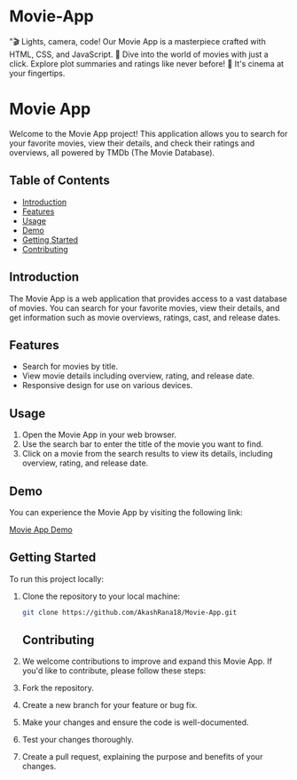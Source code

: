 # Movie-App
"🎬 Lights, camera, code! Our Movie App is a masterpiece crafted with HTML, CSS, and JavaScript. 🍿 Dive into the world of movies with just a click. Explore plot summaries and ratings like never before! 🎥 It's cinema at your fingertips. 


# Movie App

Welcome to the Movie App project! This application allows you to search for your favorite movies, view their details, and check their ratings and overviews, all powered by TMDb (The Movie Database).

## Table of Contents
- [Introduction](#introduction)
- [Features](#features)
- [Usage](#usage)
- [Demo](#demo)
- [Getting Started](#getting-started)
- [Contributing](#contributing)


## Introduction

The Movie App is a web application that provides access to a vast database of movies. You can search for your favorite movies, view their details, and get information such as movie overviews, ratings, cast, and release dates.

## Features

- Search for movies by title.
- View movie details including overview, rating, and release date.
- Responsive design for use on various devices.

## Usage

1. Open the Movie App in your web browser.
2. Use the search bar to enter the title of the movie you want to find.
3. Click on a movie from the search results to view its details, including overview, rating, and release date.

## Demo

You can experience the Movie App by visiting the following link:


[Movie App Demo](https://akashrana18.github.io/Movie-App/)

## Getting Started

To run this project locally:

1. Clone the repository to your local machine:

   ```bash
   git clone https://github.com/AkashRana18/Movie-App.git
   ```

   ## Contributing
   
1. We welcome contributions to improve and expand this Movie App. If you'd like to contribute, please follow these steps:
2. Fork the repository.
3. Create a new branch for your feature or bug fix.
4. Make your changes and ensure the code is well-documented.
5. Test your changes thoroughly.
6. Create a pull request, explaining the purpose and benefits of your changes.


